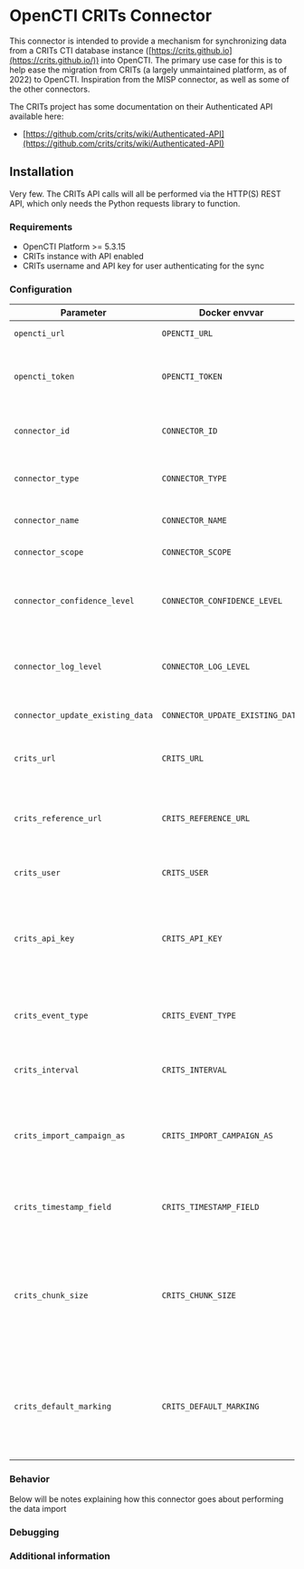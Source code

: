 # OpenCTI CRITs Connector

This connector is intended to provide a mechanism for synchronizing data from a CRITs CTI database instance
([https://crits.github.io](https://crits.github.io/)) into OpenCTI. The primary use case for this is to help
ease the migration from CRITs (a largely unmaintained platform, as of 2022) to OpenCTI. Inspiration from the
MISP connector, as well as some of the other connectors.

The CRITs project has some documentation on their Authenticated API available here:
* [https://github.com/crits/crits/wiki/Authenticated-API](https://github.com/crits/crits/wiki/Authenticated-API)

## Installation

Very few. The CRITs API calls will all be performed via the HTTP(S) REST API, which only needs the Python
requests library to function.

### Requirements

- OpenCTI Platform >= 5.3.15
- CRITs instance with API enabled
- CRITs username and API key for user authenticating for the sync

### Configuration

| Parameter                            | Docker envvar                       | Mandatory    | Description                                                                                                                                                |
| ------------------------------------ | ----------------------------------- | ------------ | ---------------------------------------------------------------------------------------------------------------------------------------------------------- |
| `opencti_url`                        | `OPENCTI_URL`                       | Yes          | The URL of the OpenCTI platform.                                                                                                                           |
| `opencti_token`                      | `OPENCTI_TOKEN`                     | Yes          | The default admin token configured in the OpenCTI platform parameters file.                                                                                |
| `connector_id`                       | `CONNECTOR_ID`                      | Yes          | A valid arbitrary `UUIDv4` that must be unique for this connector.                                                                                         |
| `connector_type`                     | `CONNECTOR_TYPE`                    | Yes          | Must be `EXTERNAL_IMPORT` (this is the connector type).                                                                                                    |
| `connector_name`                     | `CONNECTOR_NAME`                    | Yes          | The descriptive name for this connector                                                                                                                    |
| `connector_scope`                    | `CONNECTOR_SCOPE`                   | Yes          | Supported scope: Default is 'crits'                                                                                                                        |
| `connector_confidence_level`         | `CONNECTOR_CONFIDENCE_LEVEL`        | No           | The default confidence level for created entities (a number between 1 and 100, default: 50).                                                               |
| `connector_log_level`                | `CONNECTOR_LOG_LEVEL`               | Yes          | The log level for this connector, could be `debug`, `info`, `warn` or `error` (less verbose).                                                              |
| `connector_update_existing_data`     | `CONNECTOR_UPDATE_EXISTING_DATA`    | No           | Connector will attempt to update existing data                                                                                                             |
| `crits_url`                          | `CRITS_URL`                         | Yes          | The URL of the CRITs instance (leave off the trailing `/`)                                                                                                 |
| `crits_reference_url`                | `CRITS_REFERENCE_URL`               | No           | The URL to embed as an "external reference" to link imported data to the external CRITs instance                                                           |
| `crits_user`                         | `CRITS_USER`                        | Yes          | The login username for CRITs                                                                                                                               |
| `crits_api_key`                      | `CRITS_API_KEY`                     | Yes          | The API Key used for authentication (not the user's password, but an API Key that's creatable/viewable in the user's profile in CRITs)                     |
| `crits_event_type`                   | `CRITS_EVENT_TYPE`                  | Yes          | When importing CRITs Events as Analysis Reports, what Report Type to give them                                                                             |
| `crits_interval`                     | `CRITS_INTERVAL`                    | Yes          | The interval to delay between updates, in minutes                                                                                                          |
| `crits_import_campaign_as`           | `CRITS_IMPORT_CAMPAIGN_AS`          | No           | 'Campaign' or 'IntrusionSet': What STIX2.1 type to import Campaigns as. Default: IntrusionSet                                                              |
| `crits_timestamp_field`              | `CRITS_TIMESTAMP_FIELD`             | No           | Which fieldin the CRITs objects to use for the timestamp (default: modified)                                                                               |
| `crits_chunk_size`                   | `CRITS_CHUNK_SIZE`                  | No           | Ingests non-event-related observables in chunks of this size, helps with memory consumption. Adjust experimentally (default: 100)                          |
| `crits_default_marking`              | `CRITS_DEFAULT_MARKING`             | No           | Marking definition to use, case insensitive, one of ["TLP:RED", "TLP:GREEN", "TLP:AMBER", "TLP:WHITE"] (default: TLP:GREEN)                                |

### Behavior ###

Below will be notes explaining how this connector goes about performing the data import

### Debugging ###

### Additional information

